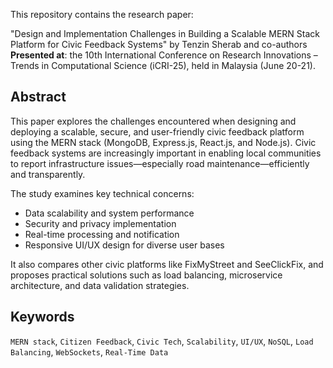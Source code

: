 This repository contains the research paper:

"Design and Implementation Challenges in Building a Scalable MERN Stack Platform for Civic Feedback Systems"
by Tenzin Sherab and co-authors  
**Presented at**: the 10th International Conference on Research Innovations – Trends in Computational Science (iCRI-25), held in Malaysia (June 20-21).

## Abstract

This paper explores the challenges encountered when designing and deploying a scalable, secure, and user-friendly civic feedback platform using the MERN stack (MongoDB, Express.js, React.js, and Node.js). Civic feedback systems are increasingly important in enabling local communities to report infrastructure issues—especially road maintenance—efficiently and transparently.

The study examines key technical concerns:
- Data scalability and system performance
- Security and privacy implementation
- Real-time processing and notification
- Responsive UI/UX design for diverse user bases

It also compares other civic platforms like FixMyStreet and SeeClickFix, and proposes practical solutions such as load balancing, microservice architecture, and data validation strategies.

## Keywords
`MERN stack`, `Citizen Feedback`, `Civic Tech`, `Scalability`, `UI/UX`, `NoSQL`, `Load Balancing`, `WebSockets`, `Real-Time Data`
